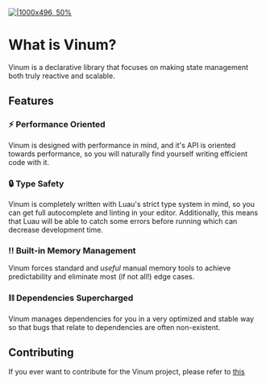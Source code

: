 [![|1000x496, 50%](upload://snX4D8fAt2I0ypflbUk8vhtjuXR.svg)](https://github.com/vinum-team/Vinum/blob/master/gh-assets/Banner.svg)

# What is Vinum?

Vinum is a declarative library that focuses on making state management both truly reactive and scalable.

## Features

### :zap: Performance Oriented

Vinum is designed with performance in mind, and it's API is oriented towards performance, so you will naturally find yourself writing efficient code with it.

### :lock:  Type Safety
Vinum is completely written with Luau's strict type system in mind, so you can get full autocomplete and linting in your editor. Additionally, this means that Luau will be able to catch some errors before running which can decrease development time.


### :bangbang: Built-in Memory Management

Vinum forces standard and *useful* manual memory tools to achieve predictability and eliminate most (if not all!) edge cases.

### :chains: Dependencies Supercharged

Vinum manages dependencies for you in a very optimized and stable way so that bugs that relate to dependencies are often non-existent.

## Contributing
If you ever want to contribute for the Vinum project, please refer to [this](https://github.com/vinum-team/Vinum/blob/master/CONTRIBUTING.MD)